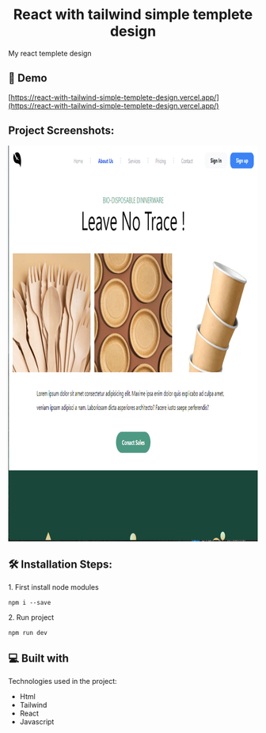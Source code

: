 <h1 align="center" id="title">React with tailwind simple templete design</h1>

<p id="description">My react templete design</p>

<h2>🚀 Demo</h2>

[https://react-with-tailwind-simple-templete-design.vercel.app/](https://react-with-tailwind-simple-templete-design.vercel.app/)

<h2>Project Screenshots:</h2>

<img src="src/assets/img/bg.png" alt="project-screenshot" height="800/">

<h2>🛠️ Installation Steps:</h2>

<p>1. First install node modules</p>

```
npm i --save
```

<p>2. Run project</p>

```
npm run dev
```

  
  
<h2>💻 Built with</h2>

Technologies used in the project:

*   Html
*   Tailwind
*   React
*   Javascript

